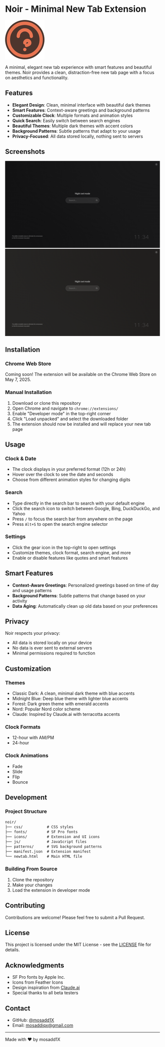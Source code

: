 # Noir - Minimal New Tab Extension

![Noir Logo](icons/icon128.png)

A minimal, elegant new tab experience with smart features and beautiful themes. Noir provides a clean, distraction-free new tab page with a focus on aesthetics and functionality.

## Features

- **Elegant Design**: Clean, minimal interface with beautiful dark themes
- **Smart Features**: Context-aware greetings and background patterns
- **Customizable Clock**: Multiple formats and animation styles
- **Quick Search**: Easily switch between search engines
- **Beautiful Themes**: Multiple dark themes with accent colors
- **Background Patterns**: Subtle patterns that adapt to your usage
- **Privacy-Focused**: All data stored locally, nothing sent to servers

## Screenshots

![Classic Dark Theme](screenshots/classic-dark.png)
![Claude Theme](screenshots/claude-theme.png)

## Installation

### Chrome Web Store

Coming soon! The extension will be available on the Chrome Web Store on May 7, 2025.

### Manual Installation

1. Download or clone this repository
2. Open Chrome and navigate to `chrome://extensions/`
3. Enable "Developer mode" in the top-right corner
4. Click "Load unpacked" and select the downloaded folder
5. The extension should now be installed and will replace your new tab page

## Usage

### Clock & Date

- The clock displays in your preferred format (12h or 24h)
- Hover over the clock to see the date and seconds
- Choose from different animation styles for changing digits

### Search

- Type directly in the search bar to search with your default engine
- Click the search icon to switch between Google, Bing, DuckDuckGo, and Yahoo
- Press `/` to focus the search bar from anywhere on the page
- Press `Alt+S` to open the search engine selector

### Settings

- Click the gear icon in the top-right to open settings
- Customize themes, clock format, search engine, and more
- Enable or disable features like quotes and smart features

## Smart Features

- **Context-Aware Greetings**: Personalized greetings based on time of day and usage patterns
- **Background Patterns**: Subtle patterns that change based on your activity
- **Data Aging**: Automatically clean up old data based on your preferences

## Privacy

Noir respects your privacy:
- All data is stored locally on your device
- No data is ever sent to external servers
- Minimal permissions required to function

## Customization

### Themes

- Classic Dark: A clean, minimal dark theme with blue accents
- Midnight Blue: Deep blue theme with lighter blue accents
- Forest: Dark green theme with emerald accents
- Nord: Popular Nord color scheme
- Claude: Inspired by Claude.ai with terracotta accents

### Clock Formats

- 12-hour with AM/PM
- 24-hour

### Clock Animations

- Fade
- Slide
- Flip
- Bounce

## Development

### Project Structure

```
noir/
├── css/           # CSS styles
├── fonts/         # SF Pro fonts
├── icons/         # Extension and UI icons
├── js/            # JavaScript files
├── patterns/      # SVG background patterns
├── manifest.json  # Extension manifest
└── newtab.html    # Main HTML file
```

### Building From Source

1. Clone the repository
2. Make your changes
3. Load the extension in developer mode

## Contributing

Contributions are welcome! Please feel free to submit a Pull Request.

## License

This project is licensed under the MIT License - see the [LICENSE](LICENSE) file for details.

## Acknowledgments

- SF Pro fonts by Apple Inc.
- Icons from Feather Icons
- Design inspiration from [Claude.ai](https://claude.ai/)
- Special thanks to all beta testers

## Contact

- GitHub: [@mosadd1X](https://github.com/mosadd1X)
- Email: mosaddiqx@gmail.com

---

Made with ❤️ by mosadd1X
